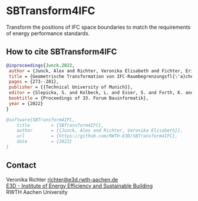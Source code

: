 # SBTransform4IFC
Transform the positions of IFC space boundaries to match the requirements of energy performance standards.

## How to cite SBTransform4IFC
```bibtex
@inproceedings{Junck.2022,
 author = {Junck, Alex and Richter, Veronika Elisabeth and Fichter, Eric and Frisch, J{\'e}r{\^o}me and {van Treeck}, Christoph Alban},
 title = {Geometrische Transformation von IFC-Raumbegrenzungsfl{\"a}chen f{\"u}r die normkonforme thermische Geb{\"a}udesimulation},
 pages = {273--281},
 publisher = {{Technical University of Munich}},
 editor = {Slepicka, S. and Kolbeck, L. and Esser, S. and Forth, K. and Noichl, F. and Schlenger, J.},
 booktitle = {Proceedings of 33. Forum Bauinformatik},
 year = {2022}
}

@software{SBTransform4IFC,
	title        = {SBTransform4IFC},
	author       = {{Junck, Alex and Richter, Veronika Elisabeth}},
	url          = {https://github.com/RWTH-E3D/SBTransform4IFC},
	date         = {2022}
}
```

## Contact

Veronika Richter
richter@e3d.rwth-aachen.de  
[E3D - Institute of Energy Efficiency and Sustainable Building  ](https://www.e3d.rwth-aachen.de/cms/~iyld/E3D/?lidx=1)     
RWTH Aachen University
